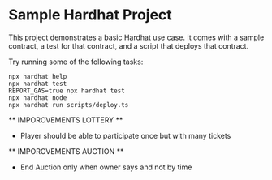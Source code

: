 # Sample Hardhat Project

This project demonstrates a basic Hardhat use case. It comes with a sample contract, a test for that contract, and a script that deploys that contract.

Try running some of the following tasks:

```shell
npx hardhat help
npx hardhat test
REPORT_GAS=true npx hardhat test
npx hardhat node
npx hardhat run scripts/deploy.ts
```
**  IMPOROVEMENTS LOTTERY **
- Player should be able to participate once but with many tickets


**  IMPOROVEMENTS  AUCTION  **
- End Auction only when owner says and not by time